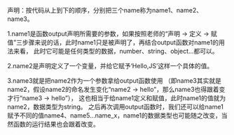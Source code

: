 
声明：按代码从上到下的顺序，分别把三个name称为name1、name2、name3。

1.name1是函数output声明所需要的参数，如果按照老师的“声明 → 定义 → 赋值”三步骤来说的话，此时name1只是被声明了，再结合output函数对name1的用法来看，
  此时它可能是任何类型的数据，number、string、object...都可以。
  
2.name2是声明定义了一个变量，并给它赋予‘Hello,JS’这样一个具体的值。

3.name3就是把name2作为一个参数拿给output函数使用
（即name3其实就是name2，假设name2的命名发生变化“name2 → hello”，那么name3也得跟着变才行“name3 → hello”），
 这也相当于给name1定义和赋值，此时name1的值就为name2，数据类型为string。
 之后再次调用output函数时，我们还可以给name1赋予不同的值name4、name5...name_x，name1的数据类型也可能随之改变，当然函数的运行结果也会跟着改变。
